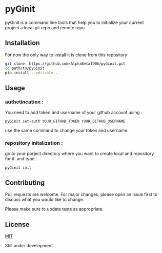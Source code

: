 # pyGinit

pyGinit is a command line tools that help you to initialize your current project a local git repo and remote repo

## Installation

<!--- Use the package manager [pip](https://pip.pypa.io/en/stable/) to install foobar.

```bash
pip install foobar
```
--->
For now the only way to install it is clone from this repository
```bash
git clone  https://github.com/AlphaBeta1906/pyGinit.git
cd path/to/pyGinit
pip install --editable .
```
## Usage

### authetincation :
You need to add token and username of your github account using :

```
pyGinit set-auth YOUR_GITHUB_TOKEN YOUR_GITHUB_USERNAME
```
use the same command to change your token and username

### repository initalization : 

go to your porject directory where you want to create local and repository for it. and type :
```
pyGinit init
```



## Contributing
Pull requests are welcome. For major changes, please open an issue first to discuss what you would like to change.

Please make sure to update tests as appropriate.

## License
[MIT](https://github.com/AlphaBeta1906/pyGinit/blob/master/LICENSE)

Still under development
